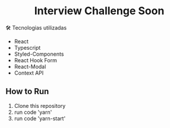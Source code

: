 <h1 align='center'>Interview Challenge Soon</h1>

🛠️ Tecnologias utilizadas
- React
- Typescript
- Styled-Components
- React Hook Form
- React-Modal
- Context API



<h2>How to Run </hr></h2>

1. Clone this repository
2. run code 'yarn'
3. run code 'yarn-start'
